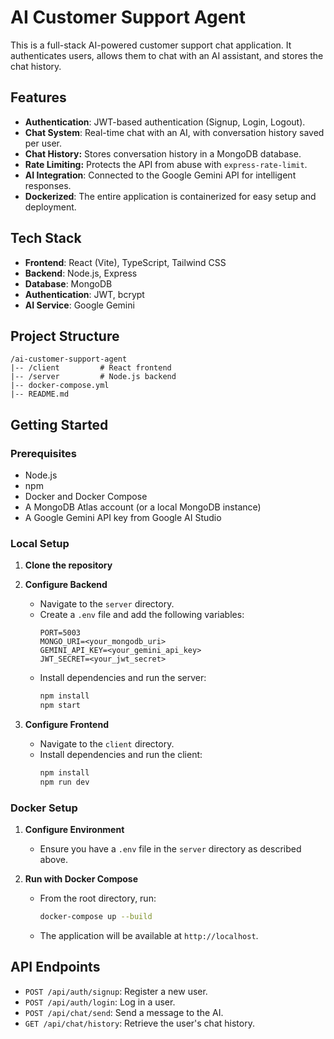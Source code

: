 # AI Customer Support Agent

This is a full-stack AI-powered customer support chat application. It authenticates users, allows them to chat with an AI assistant, and stores the chat history.

## Features

- **Authentication**: JWT-based authentication (Signup, Login, Logout).
- **Chat System**: Real-time chat with an AI, with conversation history saved per user.
- **Chat History:** Stores conversation history in a MongoDB database.
- **Rate Limiting:** Protects the API from abuse with `express-rate-limit`.
- **AI Integration**: Connected to the Google Gemini API for intelligent responses.
- **Dockerized**: The entire application is containerized for easy setup and deployment.

## Tech Stack

- **Frontend**: React (Vite), TypeScript, Tailwind CSS
- **Backend**: Node.js, Express
- **Database**: MongoDB
- **Authentication**: JWT, bcrypt
- **AI Service**: Google Gemini

## Project Structure

```
/ai-customer-support-agent
|-- /client         # React frontend
|-- /server         # Node.js backend
|-- docker-compose.yml
|-- README.md
```

## Getting Started

### Prerequisites

- Node.js
- npm
- Docker and Docker Compose
- A MongoDB Atlas account (or a local MongoDB instance)
- A Google Gemini API key from Google AI Studio

### Local Setup

1.  **Clone the repository**

2.  **Configure Backend**
    - Navigate to the `server` directory.
    - Create a `.env` file and add the following variables:
      ```
      PORT=5003
      MONGO_URI=<your_mongodb_uri>
      GEMINI_API_KEY=<your_gemini_api_key>
      JWT_SECRET=<your_jwt_secret>
      ```
    - Install dependencies and run the server:
      ```bash
      npm install
      npm start
      ```

3.  **Configure Frontend**
    - Navigate to the `client` directory.
    - Install dependencies and run the client:
      ```bash
      npm install
      npm run dev
      ```

### Docker Setup

1.  **Configure Environment**
    - Ensure you have a `.env` file in the `server` directory as described above.

2.  **Run with Docker Compose**
    - From the root directory, run:
      ```bash
      docker-compose up --build
      ```
    - The application will be available at `http://localhost`.

## API Endpoints

- `POST /api/auth/signup`: Register a new user.
- `POST /api/auth/login`: Log in a user.
- `POST /api/chat/send`: Send a message to the AI.
- `GET /api/chat/history`: Retrieve the user's chat history.
